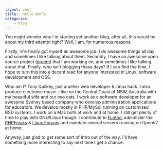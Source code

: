 ```yaml
---
layout: post
title:  Hello World
categories:
    - blog
---
```

You might wonder why I'm starting yet another blog, after all, this would be
about my third attempt right? Well, I am, for numerous reasons.

Firstly, Iv'e finally got myself an awesome job. I do awesome things all day
and sometimes I like talking about them. Secondly, I have an awesome open
source project ([proem][Proem]) that I am working on, and sometimes I like
talking about that. Finally, who isn't blogging these days? If I can find the
time, I hope to turn this into a decent read for anyone interested in Linux,
software development and OSS.

Who am I? Tony Quilkey, just another web developer &amp; Linux hack. I also
produce electronic music. I live on the Central Coast of NSW, Australia with my
beautiful wife and our two cats. I work as a software developer for an awesome
Sydney based company who develop administration applications for educators. We
develop mostly in PHP/MySql running on customised BSD systems. I work on a Mac
both at work and at home. I still get plenty of time to play with GNU/Linux
though. I contribute to [Funtoo][funtoo], administer the [PHPFreaks][freaks]
&amp; [Linux Forums][linuxforum] and maintain several servers running on OpenVZ
at home.

Anyway, just glad to get some sort of intro out of the way. I'll have something
more interesting to say next time I get a chance.

[proem]:        http://proemframework.org
[freaks]:       http://phpfreaks.com
[funtoo]:       http://funtoo.org
[linuxforum]:   http://linuxforum.com

